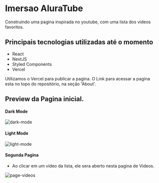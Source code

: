 # Imersao AluraTube

Construindo uma pagina inspirada no youtube, com uma lista dos videos favoritos. 

## Principais tecnologias utilizadas até o momento

- React
- NextJS
- Styled Components
- Vercel

Utilizamos o Vercel para publicar a pagina. O Link para acessar a pagina esta no topo do repositório, na seção 'About'.

## Preview da Pagina inicial.

#### Dark Mode
![dark-mode](https://user-images.githubusercontent.com/106402577/201390803-616713bf-d1dc-4af8-9770-92d48a0376ea.png)

#### Light Mode
![light-mode](https://user-images.githubusercontent.com/106402577/201391124-c747b7ca-d750-4b47-88fb-e6b40ae45150.png)

#### Segunda Pagina
- Ao clicar em um video da lista, ele sera aberto nesta pagina de Videos.

![page-videos](https://user-images.githubusercontent.com/106402577/201391426-59eb2133-31b6-4d89-bcd1-fb6914d29bf1.png)
